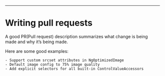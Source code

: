 
---

# Writing pull requests

A good PR(Pull request) description summarizes what change is being made and why it’s being made.


Here are some good examples:

```
- Support custom srcset attributes in NgOptimizedImage
- Default image config to 75% image quality
- Add explicit selectors for all built-in ControlValueAccessors
```